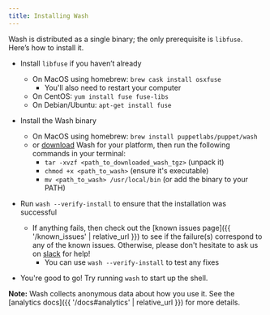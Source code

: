 ```yaml
---
title: Installing Wash
---
```

Wash is distributed as a single binary; the only prerequisite is `libfuse`. Here’s how to install it.

* Install `libfuse` if you haven’t already
    * On MacOS using homebrew: `brew cask install osxfuse`
        * You'll also need to restart your computer
    * On CentOS: `yum install fuse fuse-libs`
    * On Debian/Ubuntu: `apt-get install fuse`

* Install the Wash binary
    * On MacOS using homebrew: `brew install puppetlabs/puppet/wash`
    * or [download](https://github.com/puppetlabs/wash/releases/latest) Wash for your platform, then run the following commands in your terminal:
        * `tar -xvzf <path_to_downloaded_wash_tgz>` (unpack it)
        * `chmod +x <path_to_wash>` (ensure it's executable)
        * `mv <path_to_wash> /usr/local/bin` (or add the binary to your PATH)

* Run `wash --verify-install` to ensure that the installation was successful
    * If anything fails, then check out the [known issues page]({{ '/known_issues' | relative_url }}) to see if the failure(s) correspond to any of the known issues. Otherwise, please don't hesitate to ask us on [slack](https://puppetcommunity.slack.com/app_redirect?channel=wash) for help!
        * You can use `wash --verify-install` to test any fixes

* You're good to go! Try running `wash` to start up the shell. 

**Note:** Wash collects anonymous data about how you use it. See the [analytics docs]({{ '/docs#analytics' | relative_url }}) for more details.
